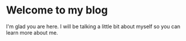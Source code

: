 # Welcome to my blog

I'm glad you are here. I will be talking a little bit about myself so you can learn more about me.
